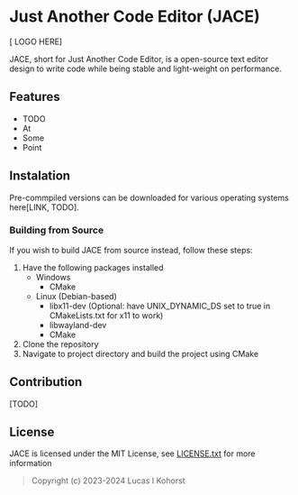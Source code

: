 # Just Another Code Editor (JACE)
[ LOGO HERE]

JACE, short for Just Another Code Editor, is a open-source text editor design to write code while being stable and light-weight on performance.

## Features
- TODO
- At
- Some
- Point

## Instalation
Pre-commpiled versions can be downloaded for various operating systems here[LINK, TODO].

### Building from Source
If you wish to build JACE from source instead, follow these steps:
1. Have the following packages installed
    - Windows
        - CMake
    - Linux (Debian-based)
        - libx11-dev    (Optional: have UNIX_DYNAMIC_DS set to true in CMakeLists.txt for x11 to work)
        - libwayland-dev
        - CMake
2. Clone the repository
3. Navigate to project directory and build the project using CMake

## Contribution
[TODO]


## License
JACE is licensed under the MIT License, see [LICENSE.txt](https://github.com/Hedge239/JustAnotherCodeEditor/blob/latest-dev/LICENSE.txt) for more information
> Copyright (c) 2023-2024 Lucas I Kohorst
